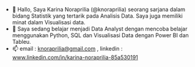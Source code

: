 - 👋 Hallo, Saya Karina Noraprilia (@knoraprilia) seorang sarjana dalam bidang Statistik yang tertarik pada Analisis Data. Saya juga memiliki minat dalam Visualisasi data.
- 🌱 Saya sedang belajar menjadi Data Analyst dengan mencoba belajar menggunakan Python, SQL dan Visualisasi Data dengan Power BI dan Tableu.
- 📫 email : knoraprilia@gmail.com , linkedin : www.linkedin.com/in/karina-noraprilia-85a530191


<!---
knoraprilia/knoraprilia is a ✨ special ✨ repository because its `README.md` (this file) appears on your GitHub profile.
You can click the Preview link to take a look at your changes.
--->
